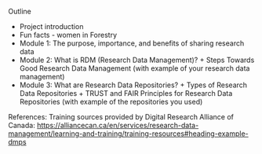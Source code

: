 Outline
- Project introduction
- Fun facts - women in Forestry
- Module 1: The purpose, importance, and benefits of sharing research data
- Module 2: What is RDM (Research Data Management)? + Steps Towards Good Research Data Management (with example of your research data management)
- Module 3: What are Research Data Repositories? + Types of Research Data Repositories + TRUST and FAIR Principles for Research Data Repositories (with example of the repositories you used)

References:
Training sources provided by Digital Research Alliance of Canada: https://alliancecan.ca/en/services/research-data-management/learning-and-training/training-resources#heading-example-dmps
